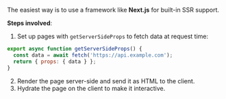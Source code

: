 The easiest way is to use a framework like **Next.js** for built-in SSR support.

**Steps involved**:

1. Set up pages with `getServerSideProps` to fetch data at request time:  
```javascript
export async function getServerSideProps() {
  const data = await fetch('https://api.example.com');
  return { props: { data } };
}
```

2. Render the page server-side and send it as HTML to the client.  
3. Hydrate the page on the client to make it interactive. 